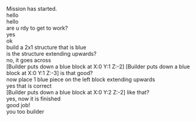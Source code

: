 <Builder> Mission has started.<br>
<Architect> hello<br>
<Builder> hello<br>
<Architect> are u rdy to get to work?<br>
<Builder> yes<br>
<Architect> ok<br>
<Architect> build a 2x1 structure that is blue<br>
<Builder> is the structure extending upwards?<br>
<Architect> no, it goes across<br>
[Builder puts down a blue block at X:0 Y:1 Z:-2]
[Builder puts down a blue block at X:0 Y:1 Z:-3]
<Builder> is that good?<br>
<Architect> now place 1 blue piece on the left block extending upwards<br>
<Architect> yes that is correct<br>
[Builder puts down a blue block at X:0 Y:2 Z:-2]
<Builder> like that?<br>
<Architect> yes, now it is finished<br>
<Builder> good job!<br>
<Architect> you too builder<br>

